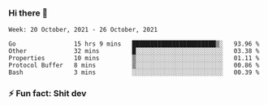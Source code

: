 ### Hi there 👋
<!--START_SECTION:waka-->
```text
Week: 20 October, 2021 - 26 October, 2021

Go                15 hrs 9 mins   ███████████████████████▒░   93.96 % 
Other             32 mins         █░░░░░░░░░░░░░░░░░░░░░░░░   03.38 % 
Properties        10 mins         ▒░░░░░░░░░░░░░░░░░░░░░░░░   01.11 % 
Protocol Buffer   8 mins          ▒░░░░░░░░░░░░░░░░░░░░░░░░   00.86 % 
Bash              3 mins          ░░░░░░░░░░░░░░░░░░░░░░░░░   00.39 % 
```
<!--END_SECTION:waka-->
<!--
**TG4LAaron/TG4LAaron** is a ✨ _special_ ✨ repository because its `README.md` (this file) appears on your GitHub profile.

Here are some ideas to get you started:

- 🔭 I’m currently working on ...
- 🌱 I’m currently learning ...
- 👯 I’m looking to collaborate on ...
- 🤔 I’m looking for help with ...
- 💬 Ask me about ...
- 📫 How to reach me: ...
- 😄 Pronouns: ...
- ⚡ Fun fact: ...
-->
### ⚡ Fun fact: Shit dev
